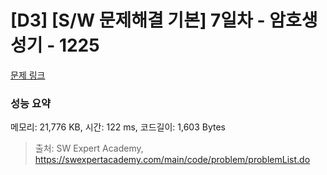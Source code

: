 # [D3] [S/W 문제해결 기본] 7일차 - 암호생성기 - 1225 

[문제 링크](https://swexpertacademy.com/main/code/problem/problemDetail.do?contestProbId=AV14uWl6AF0CFAYD) 

### 성능 요약

메모리: 21,776 KB, 시간: 122 ms, 코드길이: 1,603 Bytes



> 출처: SW Expert Academy, https://swexpertacademy.com/main/code/problem/problemList.do
